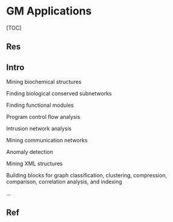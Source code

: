 # GM Applications

[TOC]



## Res


## Intro
Mining biochemical structures

Finding biological conserved subnetworks

Finding functional modules

Program control flow analysis

Intrusion network analysis

Mining communication networks

Anomaly detection

Mining XML structures

Building blocks for graph classification, clustering, compression, comparison, correlation analysis, and indexing

...

## Ref


